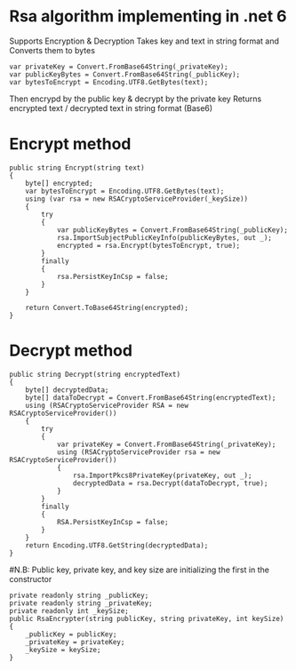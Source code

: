 # Rsa algorithm implementing in .net 6
Supports Encryption & Decryption
Takes key and text in string format and Converts them to bytes

    var privateKey = Convert.FromBase64String(_privateKey);
    var publicKeyBytes = Convert.FromBase64String(_publicKey);
    var bytesToEncrypt = Encoding.UTF8.GetBytes(text);
    
Then encrypd by the public key & decrypt by the private key
Returns encrypted text / decrypted text in string format (Base6)

# Encrypt method
    public string Encrypt(string text)
    {
        byte[] encrypted;
        var bytesToEncrypt = Encoding.UTF8.GetBytes(text);
        using (var rsa = new RSACryptoServiceProvider(_keySize))
        {
            try
            {
                var publicKeyBytes = Convert.FromBase64String(_publicKey);
                rsa.ImportSubjectPublicKeyInfo(publicKeyBytes, out _);
                encrypted = rsa.Encrypt(bytesToEncrypt, true);
            }
            finally
            {
                rsa.PersistKeyInCsp = false;
            }
        }

        return Convert.ToBase64String(encrypted);
    }
    
# Decrypt method
    public string Decrypt(string encryptedText)
    {
        byte[] decryptedData;
        byte[] dataToDecrypt = Convert.FromBase64String(encryptedText);
        using (RSACryptoServiceProvider RSA = new RSACryptoServiceProvider())
        {
            try
            {
                var privateKey = Convert.FromBase64String(_privateKey);
                using (RSACryptoServiceProvider rsa = new RSACryptoServiceProvider())
                {
                    rsa.ImportPkcs8PrivateKey(privateKey, out _);
                    decryptedData = rsa.Decrypt(dataToDecrypt, true);
                }
            }
            finally
            {
                RSA.PersistKeyInCsp = false;
            }
        }
        return Encoding.UTF8.GetString(decryptedData);
    }

#N.B: Public key, private key, and key size are initializing the first in the constructor
    
    private readonly string _publicKey;
    private readonly string _privateKey;
    private readonly int _keySize;
    public RsaEncrypter(string publicKey, string privateKey, int keySize)
    {
        _publicKey = publicKey;
        _privateKey = privateKey;
        _keySize = keySize;
    }
